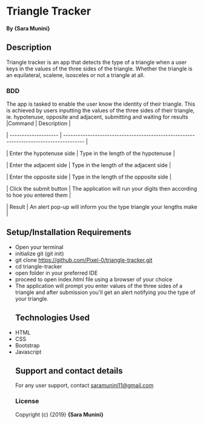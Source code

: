 # Triangle Tracker

#### By **{Sara Munini}**

## Description

Triangle tracker is an app that detects the type of a triangle when a user keys in the values of the three sides of the triangle. Whether the triangle is an equilateral, scalene, isosceles or not a triangle at all.

### BDD

The app is tasked to enable the user know the identity of their triangle. This is achieved by users inputting the values of the three sides of their triangle, ie. hypotenuse, opposite and adjacent, submitting and waiting for results
|Command                     |                                          Description                                     |

| --------------------    | -------------------------------------------------------------------------------------- |

| Enter the hypotenuse side  |            Type in the length of the hypotenuse                                          |

| Enter the adjacent side    |            Type in the length of the adjacent side                                       |

| Enter the opposite side    |            Type in the length of the opposite side                                       |

| Click the submit button    |            The application will run your digits then according to hoe you entered them   |

| Result                     |            An alert pop-up will inform you the type triangle your lengths make           |


## Setup/Installation Requirements

-   Open your terminal
-   initialize git (git init)
-   git clone <https://github.com/Pixel-0/triangle-tracker.git>
-   cd triangle-tracker
-   open folder in your preferred IDE
-   proceed to open index.html file using a browser of your choice
-   The application will prompt you enter values of the three sides of a triangle and after submission you'll get an alert notifying you the type of your triangle.
    ## Technologies Used
-   HTML
-   CSS
-   Bootstrap
-   Javascript
    ## Support and contact details
    For any user support, contact saramunini11@gmail.com
    ### License
    Copyright (c) {2019} **{Sara Munini}**
